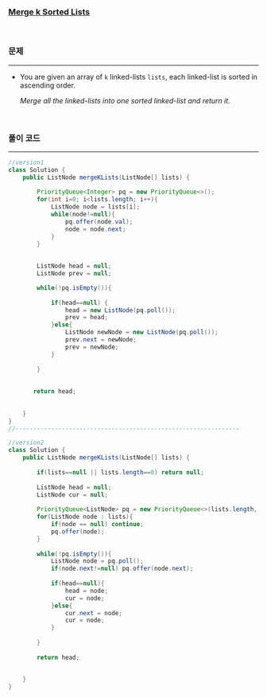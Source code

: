 ### [Merge k Sorted Lists](https://leetcode.com/problems/merge-k-sorted-lists/)

<br>

### 문제

---

- You are given an array of `k` linked-lists `lists`, each linked-list is sorted in ascending order.
  
  *Merge all the linked-lists into one sorted linked-list and return it.*

<br>

### 풀이 코드

---

```java
//version1
class Solution {
    public ListNode mergeKLists(ListNode[] lists) {
        
        PriorityQueue<Integer> pq = new PriorityQueue<>();
        for(int i=0; i<lists.length; i++){
            ListNode node = lists[i];
            while(node!=null){
                pq.offer(node.val);
                node = node.next;
            }
        }
        
        
        ListNode head = null;
        ListNode prev = null;

        while(!pq.isEmpty()){
            
            if(head==null) {
                head = new ListNode(pq.poll());
                prev = head;
            }else{
                ListNode newNode = new ListNode(pq.poll());
                prev.next = newNode;
                prev = newNode;
            }
            
        }
        
        
       return head;
       
        
    }
}
//---------------------------------------------------------------

//version2
class Solution {
    public ListNode mergeKLists(ListNode[] lists) {
        
        if(lists==null || lists.length==0) return null;
        
        ListNode head = null;
        ListNode cur = null;
        
        PriorityQueue<ListNode> pq = new PriorityQueue<>(lists.length, (a,b)->a.val-b.val);
        for(ListNode node : lists){
            if(node == null) continue;
            pq.offer(node);
        }
        
        while(!pq.isEmpty()){
            ListNode node = pq.poll();
            if(node.next!=null) pq.offer(node.next);
            
            if(head==null){
                head = node;
                cur = node;
            }else{
                cur.next = node;
                cur = node;
            }
            
        }
        
        return head;
        
      
    }
}
```

